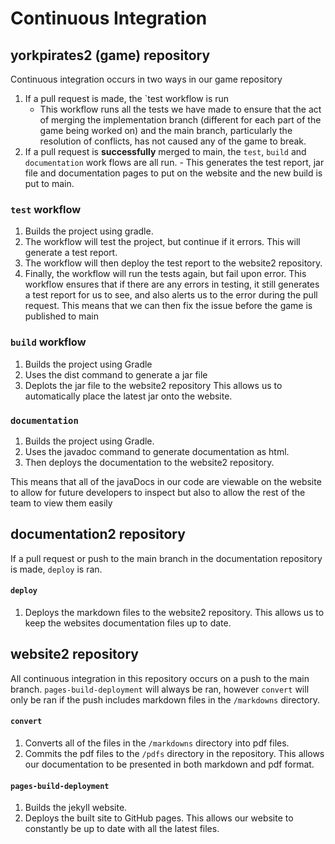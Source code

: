 
# Continuous Integration 

## yorkpirates2 (game) repository 
Continuous integration occurs in two ways in our game repository 
  1. If a pull request is made, the `test  workflow is run
     - This workflow runs all the tests we have made to ensure that the act of merging the implementation branch (different for each part of the game being worked on) and the main branch, particularly the resolution of conflicts, has not caused any of the game to break. 
  2. If a pull request is **successfully** merged to main, the `test`, `build` and `documentation` work flows are all run. 
    - This generates the test report, jar file and documentation pages to put on the website and the new build is put to main. 
### `test` workflow
  1.  Builds the project using gradle.
  2.  The workflow will test the project, but continue if it errors. This will generate a test report.
  3.  The workflow will then deploy the test report to the website2 repository.
  4.  Finally, the workflow will run the tests again, but fail upon error.
This workflow ensures that if there are any errors in testing, it still generates a test report for us to see, and also alerts us to the error during the pull request. This means that we can then fix the issue before the game is published to main 
### `build` workflow
  1. Builds the project using Gradle
  2. Uses the dist command to generate a jar file
  3. Deplots the jar file to the website2 repository
This allows us to automatically place the latest jar onto the website.
### `documentation`
1.  Builds the project using Gradle.
2.  Uses the javadoc command to generate documentation as html.
3.  Then deploys the documentation to the website2 repository.

This means that all of the javaDocs in our code are viewable on the website to allow for future developers to inspect but also to allow the rest of the team to view them easily
## documentation2 repository

If a pull request or push to the main branch in the documentation repository is made, `deploy` is ran.
#### `deploy`
1.  Deploys the markdown files to the website2 repository.
This allows us to keep the websites documentation files up to date.
## website2 repository
All continuous integration in this repository occurs on a push to the main branch.
`pages-build-deployment` will always be ran, however `convert` will only be ran if the push includes markdown files in the `/markdowns` directory.
#### `convert`
1.  Converts all of the files in the `/markdowns` directory into pdf files.
2.  Commits the pdf files to the `/pdfs` directory in the repository.
This allows our documentation to be presented in both markdown and pdf format.
#### `pages-build-deployment`
1.  Builds the jekyll website.
2.  Deploys the built site to GitHub pages.
This allows our website to constantly be up to date with all the latest files.

